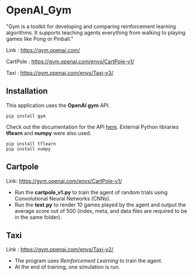 # OpenAI_Gym

"Gym is a toolkit for developing and comparing reinforcement learning algorithms. It supports teaching agents everything from walking to playing games like Pong or Pinball."

Link : https://gym.openai.com/

CartPole : https://gym.openai.com/envs/CartPole-v1/

Taxi : https://gym.openai.com/envs/Taxi-v3/

## Installation
This application uses the **OpenAI gym** API.
```
pip install gym
```
Check out the documentation for the API [here](https://gym.openai.com/docs/).
External Python libraries **tflearn** and **numpy** were also used.
```
pip install tflearn
pip install numpy
```
## Cartpole
Link: https://gym.openai.com/envs/CartPole-v1/
- Run the **cartpole_v1.py** to train the agent of random trials using Convolutional Neural Networks (CNNs).
- Run the **test.py** to render 10 games played by the agent and output the average score out of 500 (index, meta, and data files are required to be in the same folder).

## Taxi
Link : https://gym.openai.com/envs/Taxi-v2/
- The program uses *Reinforcement Learning* to train the agent.
- At the end of training, one simulation is run.
